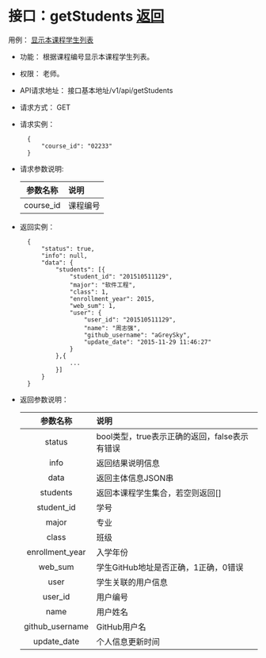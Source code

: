 # 接口：getStudents  [返回](../../README.md)
用例： [显示本课程学生列表](../用例/显示本课程学生列表.md)

- 功能：
   根据课程编号显示本课程学生列表。
    
- 权限：
    老师。    
    
- API请求地址： 
    接口基本地址/v1/api/getStudents

- 请求方式：
    GET

- 请求实例：

        {
            "course_id": "02233"
        }
        
- 请求参数说明:        

  |参数名称|说明|
  |:---------:|:--------------------------------------------------------|      
  |course_id|课程编号|
  
- 返回实例：

        { 
            "status": true,
            "info": null,
            "data": {
                "students": [{
                    "student_id": "201510511129",
                    "major": "软件工程",
                    "class": 1,
                    "enrollment_year": 2015,
                    "web_sum": 1,
                    "user": {
                        "user_id": "201510511129",
                        "name": "周志强",
                        "github_username": "aGreySky",
                        "update_date": "2015-11-29 11:46:27"
                    }
                },{
                    ...
                }]   
            }    
        }

- 返回参数说明：    
 
  |参数名称|说明|
  |:---------:|:--------------------------------------------------------|      
  |status|bool类型，true表示正确的返回，false表示有错误|
  |info|返回结果说明信息|
  |data|返回主体信息JSON串|
  |students|返回本课程学生集合，若空则返回[]|
  |student_id|学号|
  |major|专业|  
  |class|班级|
  |enrollment_year|入学年份|
  |web_sum|学生GitHub地址是否正确，1正确，0错误|
  |user|学生关联的用户信息|
  |user_id|用户编号|
  |name|用户姓名|
  |github_username|GitHub用户名|
  |update_date|个人信息更新时间|